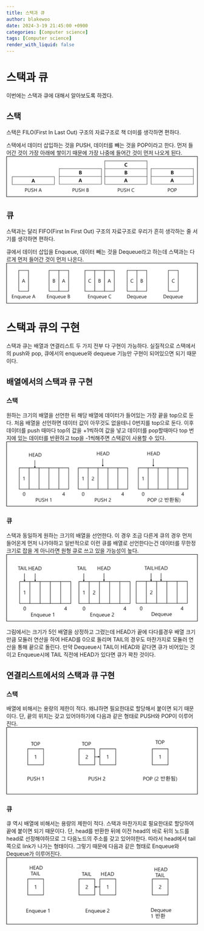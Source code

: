 ```yaml
---
title: 스택과 큐
author: blakewoo
date: 2024-3-19 21:45:00 +0900
categories: [Computer science]
tags: [Computer science]
render_with_liquid: false
---
```


# 스택과 큐
이번에는 스택과 큐에 대해서 알아보도록 하겠다.

## 스택
스택은 FILO(First In Last Out) 구조의 자료구조로 책 더미를 생각하면 편하다.   

스택에서 데이터 삽입하는 것을 PUSH, 데이터를 빼는 것을 POP이라고 한다.
먼저 들어간 것이 가장 아래에 쌓이기 때문에 가장 나중에 들어간 것이 먼저 나오게 된다.   
![img.png](/assets/blog/cs/stack_img.png)

## 큐
스택과는 달리 FIFO(First In First Out) 구조의 자료구조로 우리가 흔히 생각하는
줄 서기를 생각하면 편하다.

큐에서 데이터 삽입을 Enqueue, 데이터 빼는 것을 Dequeue라고 하는데
스택과는 다르게 먼저 들어간 것이 먼저 나온다.   
![img.png](/assets/blog/cs/queue_img.png)   


# 스택과 큐의 구현
스택과 큐는 배열과 연결리스트 두 가지 전부 다 구현이 가능하다.
실질적으로 스택에서의 push와 pop, 큐에서의 enqueue와 dequeue 기능만
구현이 되어있으면 되기 때문이다.

## 배열에서의 스택과 큐 구현   
### 스택
원하는 크기의 배열을 선언한 뒤 해당 배열에 데이터가 들어있는 가장 끝을 top으로 둔다.
처음 배열을 선언하면 데이터 값이 아무것도 없을테니 0번지를 top으로 둔다.
이후 데이터를 push 때마다 top의 값을 +1씩하여 값을 넣고 데이터를 pop할때마다 top 번지에
있는 데이터를 반환하고 top을 -1씩해주면 스택같이 사용할 수 있다.    
![img.png](/assets/blog/cs/array_stack_img.png)

### 큐
스택과 동일하게 원하는 크기의 배열을 선언한다. 이 경우 조금 다른게 큐의 경우 먼저 들어온게
먼저 나가야하고 일반적으로 이런 큐를 배열로 선언한다는건 데이터를 무한정 크기로 잡을 게 아니라면
원형 큐로 쓰고 있을 가능성이 높다.    
![img.png](/assets/blog/cs/array_queue_img.png)

그림에서는 크기가 5인 배열을 상정하고 그렸는데 HEAD가 끝에 다다를경우 배열 크기만큼
모듈러 연산을 하여 HEAD를 0으로 돌리며 TAIL의 경우도 마찬가지로 모듈러 연산을 통해 끝으로
돌린다. 만약 Dequeue시 TAIL이 HEAD와 같다면 큐가 비어있는 것이고 Enqueue시에 TAIL 직전에 HEAD가
있다면 큐가 꽉찬 것이다.

## 연결리스트에서의 스택과 큐 구현
### 스택
배열에 비해서는 용량의 제한이 적다. 왜냐하면 필요한대로 할당해서 붙이면 되기 때문이다.
단, 끝의 위치는 갖고 있어야하기에 다음과 같은 형태로 PUSH와 POP이 이루어진다.   
![img.png](/assets/blog/cs/linkedlist_stack_img.png)

### 큐
큐 역시 배열에 비해서는 용량의 제한이 적다. 스택과 마찬가지로 필요한대로 할당하여
끝에 붙이면 되기 때문이다. 단, head를 반환한 뒤에 이전 head의 바로 뒤의 노드를
head로 선정해야하므로 그 다음노드의 주소를 갖고 있어야한다.
따라서 head에서 tail쪽으로 link가 나가는 형태이다. 그렇기 때문에 다음과 같은 형태로
Enqueue와 Dequeue가 이루어진다.   
![img.png](/assets/blog/cs/linkedlist_queue.png)
